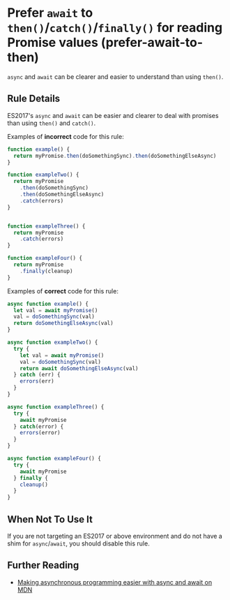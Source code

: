 # Prefer `await` to `then()`/`catch()`/`finally()` for reading Promise values (prefer-await-to-then)

`async` and `await` can be clearer and easier to understand than using `then()`.

## Rule Details

ES2017's `async` and `await` can be easier and clearer to deal with promises
than using `then()` and `catch()`.

Examples of **incorrect** code for this rule:

```js
function example() {
  return myPromise.then(doSomethingSync).then(doSomethingElseAsync)
}

function exampleTwo() {
  return myPromise
    .then(doSomethingSync)
    .then(doSomethingElseAsync)
    .catch(errors)
}


function exampleThree() {
  return myPromise
    .catch(errors)
}

function exampleFour() {
  return myPromise
    .finally(cleanup)
}
```

Examples of **correct** code for this rule:

```js
async function example() {
  let val = await myPromise()
  val = doSomethingSync(val)
  return doSomethingElseAsync(val)
}

async function exampleTwo() {
  try {
    let val = await myPromise()
    val = doSomethingSync(val)
    return await doSomethingElseAsync(val)
  } catch (err) {
    errors(err)
  }
}

async function exampleThree() {
  try {
    await myPromise
  } catch(error) {
    errors(error)
  }
}

async function exampleFour() {
  try {
    await myPromise
  } finally {
    cleanup()
  }
}
```

## When Not To Use It

If you are not targeting an ES2017 or above environment and do not have a
shim for `async`/`await`, you should disable this rule.

## Further Reading

- [Making asynchronous programming easier with async and await on MDN](https://developer.mozilla.org/en-US/docs/Learn/JavaScript/Asynchronous/Async_await)
